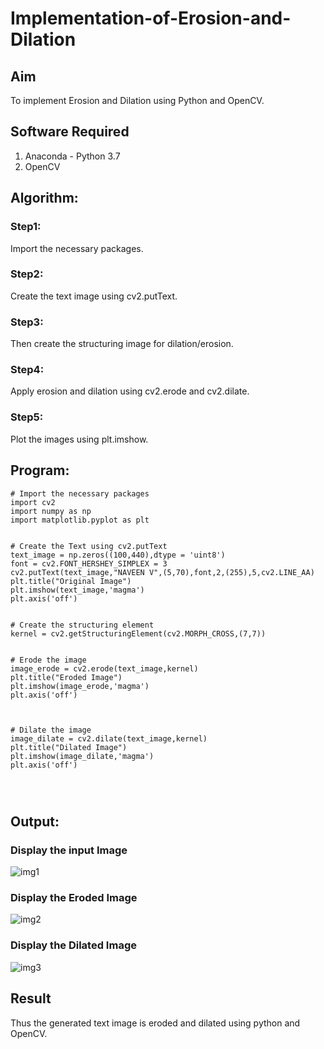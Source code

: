 # Implementation-of-Erosion-and-Dilation
## Aim
To implement Erosion and Dilation using Python and OpenCV.
## Software Required
1. Anaconda - Python 3.7
2. OpenCV
## Algorithm:
### Step1:
Import the necessary packages.


### Step2:
Create the text image using cv2.putText.

### Step3:
Then create the structuring image for dilation/erosion.

### Step4:
Apply erosion and dilation using cv2.erode and cv2.dilate.

### Step5:
Plot the images using plt.imshow.

 
## Program:
~~~
# Import the necessary packages
import cv2
import numpy as np
import matplotlib.pyplot as plt


# Create the Text using cv2.putText
text_image = np.zeros((100,440),dtype = 'uint8')
font = cv2.FONT_HERSHEY_SIMPLEX = 3
cv2.putText(text_image,"NAVEEN V",(5,70),font,2,(255),5,cv2.LINE_AA)
plt.title("Original Image")
plt.imshow(text_image,'magma')
plt.axis('off')


# Create the structuring element
kernel = cv2.getStructuringElement(cv2.MORPH_CROSS,(7,7))


# Erode the image
image_erode = cv2.erode(text_image,kernel)
plt.title("Eroded Image")
plt.imshow(image_erode,'magma')
plt.axis('off')



# Dilate the image
image_dilate = cv2.dilate(text_image,kernel)
plt.title("Dilated Image")
plt.imshow(image_dilate,'magma')
plt.axis('off')




~~~
## Output:

### Display the input Image
![img1](https://github.com/Naveenvetrivel/Implementation-of-Erosion-and-Dilation/assets/94165322/dfa03f63-528d-497a-916e-caff50364bef)


### Display the Eroded Image
![img2](https://github.com/Naveenvetrivel/Implementation-of-Erosion-and-Dilation/assets/94165322/aa82feb3-9d68-4527-b0c0-2d0068bc5c2e)


### Display the Dilated Image
![img3](https://github.com/Naveenvetrivel/Implementation-of-Erosion-and-Dilation/assets/94165322/c943a8a7-08a2-47ab-87e2-aeca9be3d0f7)


## Result
Thus the generated text image is eroded and dilated using python and OpenCV.
